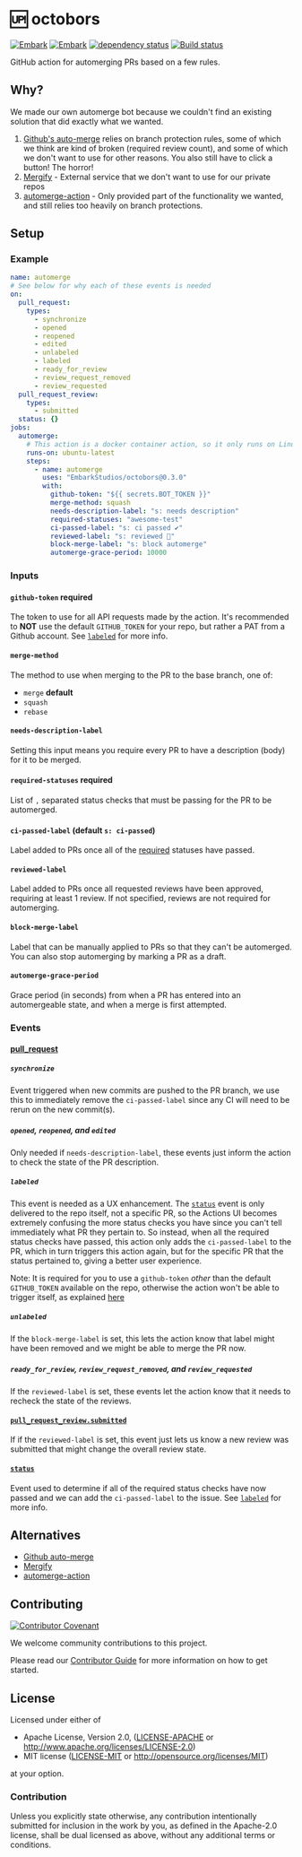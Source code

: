 # 🆙 octobors

[![Embark](https://img.shields.io/badge/embark-open%20source-blueviolet.svg)](https://embark.dev)
[![Embark](https://img.shields.io/badge/discord-ark-%237289da.svg?logo=discord)](https://discord.gg/dAuKfZS)
[![dependency status](https://deps.rs/repo/github/EmbarkStudios/octobors/status.svg)](https://deps.rs/repo/github/EmbarkStudios/octobors)
[![Build status](https://github.com/EmbarkStudios/octobors/workflows/CI/badge.svg)](https://github.com/EmbarkStudios/octobors/actions)

GitHub action for automerging PRs based on a few rules.

## Why?

We made our own automerge bot because we couldn't find an existing solution that did exactly
what we wanted.

1. [Github's auto-merge](https://docs.github.com/en/free-pro-team@latest/github/collaborating-with-issues-and-pull-requests/automatically-merging-a-pull-request) relies on branch protection rules, some of which we think are kind of broken (required review count), and some of which we don't want to use for other reasons. You also still have to click a button! The horror!
1. [Mergify](https://mergify.io/) - External service that we don't want to use for our private repos
1. [automerge-action](https://github.com/pascalgn/automerge-action) - Only provided part of the functionality we wanted, and still relies too heavily on branch protections.

## Setup

### Example

```yaml
name: automerge
# See below for why each of these events is needed
on:
  pull_request:
    types:
      - synchronize
      - opened
      - reopened
      - edited
      - unlabeled
      - labeled
      - ready_for_review
      - review_request_removed
      - review_requested
  pull_request_review:
    types:
      - submitted
  status: {}
jobs:
  automerge:
    # This action is a docker container action, so it only runs on Linux
    runs-on: ubuntu-latest
    steps:
      - name: automerge
        uses: "EmbarkStudios/octobors@0.3.0"
        with:
          github-token: "${{ secrets.BOT_TOKEN }}"
          merge-method: squash
          needs-description-label: "s: needs description"
          required-statuses: "awesome-test"
          ci-passed-label: "s: ci passed ✔️"
          reviewed-label: "s: reviewed 🔬"
          block-merge-label: "s: block automerge"
          automerge-grace-period: 10000
```

### Inputs

#### `github-token` **required**

The token to use for all API requests made by the action. It's recommended to
**NOT** use the default `GITHUB_TOKEN` for your repo, but rather a PAT from
a Github account. See [`labeled`](#labeled) for more info.

#### `merge-method`

The method to use when merging to the PR to the base branch, one of:

* `merge` **default**
* `squash`
* `rebase`

#### `needs-description-label`

Setting this input means you require every PR to have a description (body) for
it to be merged.

#### `required-statuses` **required**

List of `,` separated status checks that must be passing for the PR to be
automerged.

#### `ci-passed-label` (default `s: ci-passed`)

Label added to PRs once all of the [required](#required-statuses) statuses have
passed.

#### `reviewed-label`

Label added to PRs once all requested reviews have been approved, requiring at
least 1 review. If not specified, reviews are not required for automerging.

#### `block-merge-label`

Label that can be manually applied to PRs so that they can't be automerged. You
can also stop automerging by marking a PR as a draft.

#### `automerge-grace-period`

Grace period (in seconds) from when a PR has entered into an automergeable
state, and when a merge is first attempted.

### Events

#### [pull_request](https://docs.github.com/en/free-pro-team@latest/actions/reference/events-that-trigger-workflows#pull_request)

##### `synchronize`

Event triggered when new commits are pushed to the PR branch, we use this to
immediately remove the `ci-passed-label` since any CI will need to be rerun on
the new commit(s).

##### `opened`, `reopened`, and `edited`

Only needed if `needs-description-label`, these events just inform the action
to check the state of the PR description.

##### `labeled`

This event is needed as a UX enhancement. The [`status`](https://docs.github.com/en/free-pro-team@latest/actions/reference/events-that-trigger-workflows#status) event
is only delivered to the repo itself, not a specific PR, so the Actions UI
becomes extremely confusing the more status checks you have since you can't tell
immediately what PR they pertain to. So instead, when all the required status
checks have passed, this action only adds the `ci-passed-label` to the PR, which
in turn triggers this action again, but for the specific PR that the status
pertained to, giving a better user experience.

Note: It is required for you to use a `github-token` _other_ than the default
`GITHUB_TOKEN` available on the repo, otherwise the action won't be able to
trigger itself, as explained [here](https://docs.github.com/en/free-pro-team@latest/actions/reference/events-that-trigger-workflows#triggering-new-workflows-using-a-personal-access-token)

##### `unlabeled`

If the `block-merge-label` is set, this lets the action know that label might
have been removed and we might be able to merge the PR now.

##### `ready_for_review`, `review_request_removed`, and `review_requested`

If the `reviewed-label` is set, these events let the action know that it needs
to recheck the state of the reviews.

#### [`pull_request_review.submitted`](https://docs.github.com/en/free-pro-team@latest/actions/reference/events-that-trigger-workflows#pull_request_review)

If if the `reviewed-label` is set, this event just lets us know a new review was
submitted that might change the overall review state.

#### [`status`](https://docs.github.com/en/free-pro-team@latest/actions/reference/events-that-trigger-workflows#status)

Event used to determine if all of the required status checks have now passed and
we can add the `ci-passed-label` to the issue. See [`labeled`](#labeled) for
more info.

## Alternatives

* [Github auto-merge](https://docs.github.com/en/free-pro-team@latest/github/collaborating-with-issues-and-pull-requests/automatically-merging-a-pull-request)
* [Mergify](https://mergify.io/)
* [automerge-action](https://github.com/pascalgn/automerge-action)

## Contributing

[![Contributor Covenant](https://img.shields.io/badge/contributor%20covenant-v1.4-ff69b4.svg)](../main/CODE_OF_CONDUCT.md)

We welcome community contributions to this project.

Please read our [Contributor Guide](CONTRIBUTING.md) for more information on how to get started.

## License

Licensed under either of

* Apache License, Version 2.0, ([LICENSE-APACHE](LICENSE-APACHE) or http://www.apache.org/licenses/LICENSE-2.0)
* MIT license ([LICENSE-MIT](LICENSE-MIT) or http://opensource.org/licenses/MIT)

at your option.

### Contribution

Unless you explicitly state otherwise, any contribution intentionally submitted for inclusion in the work by you, as defined in the Apache-2.0 license, shall be dual licensed as above, without any additional terms or conditions.
